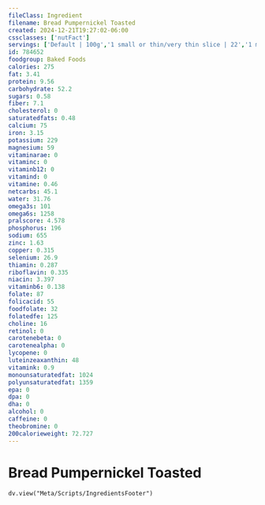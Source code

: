 ```yaml
---
fileClass: Ingredient
filename: Bread Pumpernickel Toasted
created: 2024-12-21T19:27:02-06:00
cssclasses: ['nutFact']
servings: ['Default | 100g','1 small or thin/very thin slice | 22','1 medium or regular slice | 29','1 large or thick slice | 39','1 slice, crust not eaten | 13','1 slice, snack-size | 9']
id: 784652
foodgroup: Baked Foods
calories: 275
fat: 3.41
protein: 9.56
carbohydrate: 52.2
sugars: 0.58
fiber: 7.1
cholesterol: 0
saturatedfats: 0.48
calcium: 75
iron: 3.15
potassium: 229
magnesium: 59
vitaminarae: 0
vitaminc: 0
vitaminb12: 0
vitamind: 0
vitamine: 0.46
netcarbs: 45.1
water: 31.76
omega3s: 101
omega6s: 1258
pralscore: 4.578
phosphorus: 196
sodium: 655
zinc: 1.63
copper: 0.315
selenium: 26.9
thiamin: 0.287
riboflavin: 0.335
niacin: 3.397
vitaminb6: 0.138
folate: 87
folicacid: 55
foodfolate: 32
folatedfe: 125
choline: 16
retinol: 0
carotenebeta: 0
carotenealpha: 0
lycopene: 0
luteinzeaxanthin: 48
vitamink: 0.9
monounsaturatedfat: 1024
polyunsaturatedfat: 1359
epa: 0
dpa: 0
dha: 0
alcohol: 0
caffeine: 0
theobromine: 0
200calorieweight: 72.727
---
```


# Bread Pumpernickel Toasted

```dataviewjs
dv.view("Meta/Scripts/IngredientsFooter")
```
